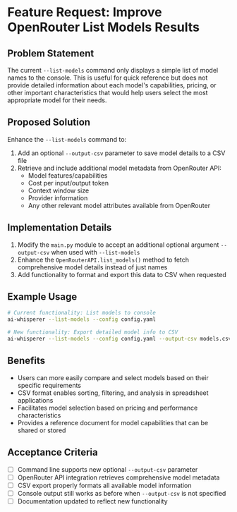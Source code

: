 # Feature Request: Improve OpenRouter List Models Results

## Problem Statement

The current `--list-models` command only displays a simple list of model names to the console. This is useful for quick reference but does not provide detailed information about each model's capabilities, pricing, or other important characteristics that would help users select the most appropriate model for their needs.

## Proposed Solution

Enhance the `--list-models` command to:

1. Add an optional `--output-csv` parameter to save model details to a CSV file
2. Retrieve and include additional model metadata from OpenRouter API:
   - Model features/capabilities
   - Cost per input/output token
   - Context window size
   - Provider information
   - Any other relevant model attributes available from OpenRouter

## Implementation Details

1. Modify the `main.py` module to accept an additional optional argument `--output-csv` when used with `--list-models`
2. Enhance the `OpenRouterAPI.list_models()` method to fetch comprehensive model details instead of just names
3. Add functionality to format and export this data to CSV when requested

## Example Usage

```bash
# Current functionality: List models to console
ai-whisperer --list-models --config config.yaml

# New functionality: Export detailed model info to CSV
ai-whisperer --list-models --config config.yaml --output-csv models.csv
```

## Benefits

- Users can more easily compare and select models based on their specific requirements
- CSV format enables sorting, filtering, and analysis in spreadsheet applications
- Facilitates model selection based on pricing and performance characteristics
- Provides a reference document for model capabilities that can be shared or stored

## Acceptance Criteria

- [ ] Command line supports new optional `--output-csv` parameter
- [ ] OpenRouter API integration retrieves comprehensive model metadata
- [ ] CSV export properly formats all available model information
- [ ] Console output still works as before when `--output-csv` is not specified
- [ ] Documentation updated to reflect new functionality

